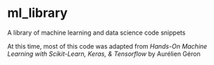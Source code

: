 # ml_library
A library of machine learning and data science code snippets

At this time, most of this code was adapted from _Hands-On Machine Learning with Scikit-Learn, Keras, & Tensorflow_ by Aurélien Géron
